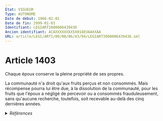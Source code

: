 ```yaml
---
État: VIGUEUR
Type: AUTONOME
Date de début: 1966-02-01
Date de fin: 2999-01-01
Identifiant: LEGIARTI000006439436
Ancien identifiant: ACAXXXXXXXX5X01403AAXXAA
URL: article/LEGI/ARTI/00/00/06/43/94/LEGIARTI000006439436.xml
---
```


<h1>Article 1403</h1>

Chaque époux conserve la pleine propriété de ses propres.<br />

La communauté n'a droit qu'aux fruits perçus et non consommés. Mais récompense
pourra lui être due, à la dissolution de la communauté, pour les fruits que
l'époux a négligé de percevoir ou a consommés frauduleusement, sans qu'aucune
recherche, toutefois, soit recevable au-delà des cinq dernières années.


<details>
  <summary><em>Références</em></summary>

  <h2>Textes faisant référence à l'article</h2>
  
  <ul>
    <li>
      <a href="https://legal.tricoteuses.fr//redirection/JORFTEXT000000503950?vers=git&vers=legifrance">Loi n°65-570 du 13 juillet 1965 PORTANT REFORME DES REGIMES MATRIMONIAUX</a> CODIFICATION cible
    </li>
  </ul>
  
  <h2>Références faites par l'article</h2>
  
  <ul>
    <li>
      1965-07-13 CODIFICATION source <a href="https://legal.tricoteuses.fr//redirection/JORFTEXT000000503950?vers=git&vers=legifrance">Loi n°65-570 du 13 juillet 1965 PORTANT REFORME DES REGIMES MATRIMONIAUX</a>
    </li>
  </ul>
</details>
